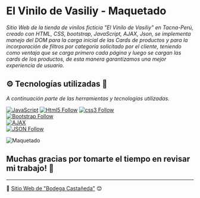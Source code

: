 # El Vinilo de Vasiliy - Maquetado

_Sitio Web de la tienda de vinilos ficticia "El Vinilo de Vasiliy" en Tacna-Perú, creado con HTML, CSS, bootstrap, JavaScript, AJAX, Json, se implementa manejo del DOM para la carga inicial de las Cards de productos y para la incorporación de filtros por categoría solicitado por el cliente, teniendo como ventaja que se carga primero cada página y luego se cargan las cards de los productos, de esta manera garantizamos una mejor experiencia de usuario._

## ⚙️ Tecnologías utilizadas 🚀

_A continuación parte de las herramientas y tecnologías utilizadas._

[![JavaScript](https://img.shields.io/badge/JavaScript-F7DF1E?style=for-the-badge&logo=javascript&logoColor=white&labelColor=101010)](#)
[![Html5 Follow](https://img.shields.io/badge/HTML5-E34F26?style=for-the-badge&logo=html5&logoColor=white&labelColor=101010)](#)
[![css3 Follow](https://img.shields.io/badge/CSS3-1572B6?style=for-the-badge&logo=css3&logoColor=white&labelColor=101010)](#)
</br>
[![Bootstrap Follow](https://img.shields.io/badge/Bootstrap-563D7C?style=for-the-badge&logo=bootstrap&logoColor=white&labelColor=101010)](#)
</br>
[![AJAX](https://img.shields.io/badge/AJAX-F7DF1E?style=for-the-badge&logo=javascript&logoColor=white&labelColor=101010)](#)
</br>
[![JSON Follow](https://img.shields.io/badge/json-E34F26?style=for-the-badge&logo=json&logoColor=white&labelColor=101010)](#)

![Maquetado](https://github.com/iwill88/ProyectoFinalJs/blob/master/Imagenes/El-Vinilo-de-Vasiliy_Website.jpg)

## Muchas gracias por tomarte el tiempo en revisar mi trabajo! 🎁

---
📌 [Sitio Web de "Bodega Castañeda"](https://iwill88.github.io/Bodega-Castaneda_Website/) 😊
